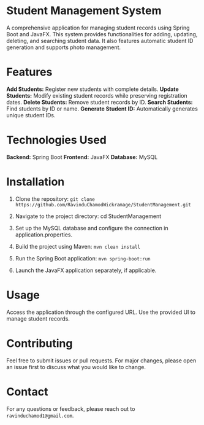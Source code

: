 # Student Management System
A comprehensive application for managing student records using Spring Boot and JavaFX. This system provides functionalities for adding, updating, deleting, and searching student data. It also features automatic student ID generation and supports photo management.

# Features
**Add Students:** Register new students with complete details.
**Update Students:** Modify existing student records while preserving registration dates.
**Delete Students:** Remove student records by ID.
**Search Students:** Find students by ID or name.
**Generate Student ID:** Automatically generates unique student IDs.

# Technologies Used
**Backend:** Spring Boot
**Frontend:** JavaFX
**Database:** MySQL

# Installation
1. Clone the repository:
```git clone https://github.com/RavinduChamodWickramage/StudentManagement.git```  

2. Navigate to the project directory:
cd StudentManagement

3. Set up the MySQL database and configure the connection in application.properties.

4. Build the project using Maven:
```mvn clean install```

5. Run the Spring Boot application:
```mvn spring-boot:run```

6. Launch the JavaFX application separately, if applicable.

# Usage
Access the application through the configured URL.
Use the provided UI to manage student records.

# Contributing
Feel free to submit issues or pull requests. For major changes, please open an issue first to discuss what you would like to change.

# Contact
For any questions or feedback, please reach out to ```ravinduchamod1@gmail.com```.
